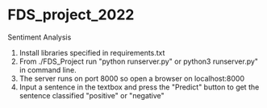 # FDS_project_2022

 Sentiment Analysis

1. Install libraries specified in requirements.txt
2. From ./FDS_Project run "python runserver.py" or python3 runserver.py" in command line.
3. The server runs on port 8000 so open a browser on localhost:8000
4. Input a sentence in the textbox and press the "Predict" button to get the sentence classified "positive" or "negative"
